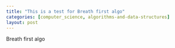 ```yaml
---
title: "This is a test for Breath first algo"
categories: [computer_science, algorithms-and-data-structures]
layout: post
---
```


Breath first algo